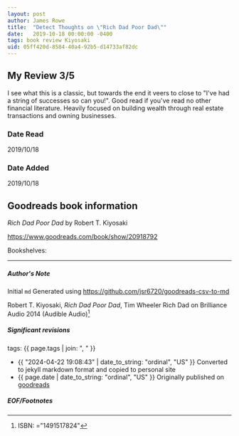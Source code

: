 ```yaml
---
layout: post
author: James Rowe
title:  "Detect Thoughts on \"Rich Dad Poor Dad\""
date:   2019-10-18 00:00:00 -0400
tags: book review Kiyosaki 
uid: 05ff420d-8584-40a4-92b5-d14733af82dc
---
```


<!-- highly dependent on how you personally use jekyll templates, and how you want this to show up -->
<!-- escape any jekyll keys with double brackets -->

## My Review 3/5

I see what this is a classic, but towards the end it veers to close to "I've had a string of successes so can you!". Good read if you've read no other financial literature. Heavily focused on building wealth through real estate transactions and owning businesses.

### Date Read
2019/10/18

### Date Added
2019/10/18

## Goodreads book information

*Rich Dad Poor Dad* by Robert T. Kiyosaki

https://www.goodreads.com/book/show/20918792

Bookshelves: 

---

##### Author's Note

Initial `md` Generated using https://github.com/jsr6720/goodreads-csv-to-md

Robert T. Kiyosaki, *Rich Dad Poor Dad*, Tim Wheeler Rich Dad on Brilliance Audio 2014 (Audible Audio)[^1]

##### Significant revisions

tags: {{ page.tags | join: ", " }} <!-- todo move this somewhere -->

- {{ "2024-04-22 19:08:43" | date_to_string: "ordinal", "US" }} Converted to jekyll markdown format and copied to personal site
- {{ page.date | date_to_string: "ordinal", "US" }} Originally published on [goodreads](https://www.goodreads.com)

##### EOF/Footnotes

[^1]: ISBN: ="1491517824"